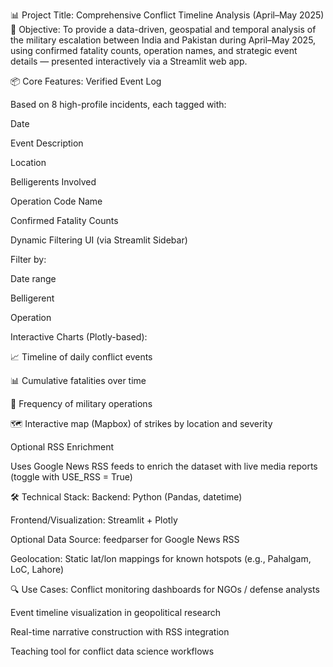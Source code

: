 📊 Project Title: Comprehensive Conflict Timeline Analysis (April–May 2025)
🎯 Objective:
To provide a data-driven, geospatial and temporal analysis of the military escalation between India and Pakistan during April–May 2025, using confirmed fatality counts, operation names, and strategic event details — presented interactively via a Streamlit web app.

📦 Core Features:
Verified Event Log

Based on 8 high-profile incidents, each tagged with:

Date

Event Description

Location

Belligerents Involved

Operation Code Name

Confirmed Fatality Counts

Dynamic Filtering UI (via Streamlit Sidebar)

Filter by:

Date range

Belligerent

Operation

Interactive Charts (Plotly-based):

📈 Timeline of daily conflict events

📊 Cumulative fatalities over time

📌 Frequency of military operations

🗺️ Interactive map (Mapbox) of strikes by location and severity

Optional RSS Enrichment

Uses Google News RSS feeds to enrich the dataset with live media reports (toggle with USE_RSS = True)

🛠️ Technical Stack:
Backend: Python (Pandas, datetime)

Frontend/Visualization: Streamlit + Plotly

Optional Data Source: feedparser for Google News RSS

Geolocation: Static lat/lon mappings for known hotspots (e.g., Pahalgam, LoC, Lahore)

🔍 Use Cases:
Conflict monitoring dashboards for NGOs / defense analysts

Event timeline visualization in geopolitical research

Real-time narrative construction with RSS integration

Teaching tool for conflict data science workflows
